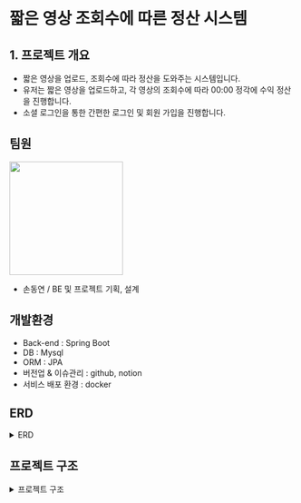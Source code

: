 # 짧은 영상 조회수에 따른 정산 시스템

## 1. 프로젝트 개요
- 짧은 영상을 업로드, 조회수에 따라 정산을 도와주는 시스템입니다.
- 유저는 짧은 영상을 업로드하고, 각 영상의 조회수에 따라 00:00 정각에 수익 정산을 진행합니다.
- 소셜 로그인을 통한 간편한 로그인 및 회원 가입을 진행합니다.

## 팀원 
<img src="https://github.com/sondongyeon/TikTak/assets/121774504/0441f2b2-1cf9-4127-a3f3-0a5fd4184db8" width='200' height='200'/>

- 손동연 / BE 및 프로젝트 기획, 설계

## 개발환경
- Back-end : Spring Boot
- DB : Mysql
- ORM : JPA
- 버전업 & 이슈관리 : github, notion
- 서비스 배포 환경 : docker


## ERD

<details>
 
 <summary>ERD</summary>
 
 <div markdown = '1'>
  
<img src="https://github.com/sondongyeon/TikTak/assets/121774504/092d559e-5dd9-4869-8dd5-82456d4d96ec" width='600' height='400'/>

 </div>
 
</details>

## 프로젝트 구조

<details>
 
 <summary>프로젝트 구조 </summary>
 <div markdown = '2'>
 <br>

```plain text
📦src
 ┣ 📂main
 ┃ ┣ 📂generated
 ┃ ┣ 📂java
 ┃ ┃ ┗ 📂project
 ┃ ┃ ┃ ┗ 📂project
 ┃ ┃ ┃ ┃ ┣ 📂config
 ┃ ┃ ┃ ┃ ┃ ┣ 📂jwt
 ┃ ┃ ┃ ┃ ┃ ┃ ┣ 📜JwtProperties.java
 ┃ ┃ ┃ ┃ ┃ ┃ ┗ 📜TokenProvider.java
 ┃ ┃ ┃ ┃ ┃ ┣ 📂oauth
 ┃ ┃ ┃ ┃ ┃ ┃ ┣ 📜OAuth2AuthorizationRequestBasedOnCookieRepository.java
 ┃ ┃ ┃ ┃ ┃ ┃ ┣ 📜OAuth2SuccessHandler.java
 ┃ ┃ ┃ ┃ ┃ ┃ ┗ 📜OAuth2UserCustomService.java
 ┃ ┃ ┃ ┃ ┃ ┣ 📜SchedulerConfig.java
 ┃ ┃ ┃ ┃ ┃ ┣ 📜TokenAuthenticationFilter.java
 ┃ ┃ ┃ ┃ ┃ ┗ 📜WebOAuthSecurityConfig.java
 ┃ ┃ ┃ ┃ ┣ 📂controller
 ┃ ┃ ┃ ┃ ┃ ┣ 📜StatisticController.java
 ┃ ┃ ┃ ┃ ┃ ┣ 📜TokenApiController.java
 ┃ ┃ ┃ ┃ ┃ ┣ 📜UserApiController.java
 ┃ ┃ ┃ ┃ ┃ ┣ 📜UserViewController.java
 ┃ ┃ ┃ ┃ ┃ ┣ 📜VideoApiController.java
 ┃ ┃ ┃ ┃ ┃ ┗ 📜VideoViewController.java
 ┃ ┃ ┃ ┃ ┣ 📂domain
 ┃ ┃ ┃ ┃ ┃ ┣ 📜Advertisement.java
 ┃ ┃ ┃ ┃ ┃ ┣ 📜Member.java
 ┃ ┃ ┃ ┃ ┃ ┣ 📜PlayHistory.java
 ┃ ┃ ┃ ┃ ┃ ┣ 📜RefreshToken.java
 ┃ ┃ ┃ ┃ ┃ ┣ 📜Statistics.java
 ┃ ┃ ┃ ┃ ┃ ┣ 📜Video.java
 ┃ ┃ ┃ ┃ ┃ ┗ 📜VideoAdvertisement.java
 ┃ ┃ ┃ ┃ ┣ 📂dto
 ┃ ┃ ┃ ┃ ┃ ┣ 📜CreateAccessTokenRequest.java
 ┃ ┃ ┃ ┃ ┃ ┣ 📜CreateAccessTokenResponse.java
 ┃ ┃ ┃ ┃ ┃ ┣ 📜PlayHistoryDTO.java
 ┃ ┃ ┃ ┃ ┃ ┣ 📜StatsDTO.java
 ┃ ┃ ┃ ┃ ┃ ┣ 📜TopFiveVideoDTO.java
 ┃ ┃ ┃ ┃ ┃ ┣ 📜TopFiveVideoInterface.java
 ┃ ┃ ┃ ┃ ┃ ┣ 📜UserDTO.java
 ┃ ┃ ┃ ┃ ┃ ┣ 📜VideoDTO.java
 ┃ ┃ ┃ ┃ ┃ ┣ 📜VideoListViewResponse.java
 ┃ ┃ ┃ ┃ ┃ ┣ 📜VideoResponse.java
 ┃ ┃ ┃ ┃ ┃ ┗ 📜VideoViewResponse.java
 ┃ ┃ ┃ ┃ ┣ 📂repository
 ┃ ┃ ┃ ┃ ┃ ┣ 📜AdvertisementRepository.java
 ┃ ┃ ┃ ┃ ┃ ┣ 📜PlayHistoryRepository.java
 ┃ ┃ ┃ ┃ ┃ ┣ 📜RefreshTokenRepository.java
 ┃ ┃ ┃ ┃ ┃ ┣ 📜StatisticsRepository.java
 ┃ ┃ ┃ ┃ ┃ ┣ 📜UserRepository.java
 ┃ ┃ ┃ ┃ ┃ ┣ 📜VideoAdvertisementRepository.java
 ┃ ┃ ┃ ┃ ┃ ┗ 📜VideoRepository.java
 ┃ ┃ ┃ ┃ ┣ 📂service
 ┃ ┃ ┃ ┃ ┃ ┣ 📜PlayHistoryService.java
 ┃ ┃ ┃ ┃ ┃ ┣ 📜RefreshTokenService.java
 ┃ ┃ ┃ ┃ ┃ ┣ 📜StatisticsService.java
 ┃ ┃ ┃ ┃ ┃ ┣ 📜TokenService.java
 ┃ ┃ ┃ ┃ ┃ ┣ 📜UserService.java
 ┃ ┃ ┃ ┃ ┃ ┣ 📜VideoAdvertisementService.java
 ┃ ┃ ┃ ┃ ┃ ┗ 📜VideoService.java
 ┃ ┃ ┃ ┃ ┣ 📂util
 ┃ ┃ ┃ ┃ ┃ ┣ 📜CookieUtil.java
 ┃ ┃ ┃ ┃ ┃ ┗ 📜RandomNumberGenerator.java
 ┃ ┃ ┃ ┃ ┗ 📜ProjectApplication.java
 ┃ ┗ 📂resources
 ┃ ┃ ┣ 📂static
 ┃인
- 해결 방안 : 

### 광고 영상 시청시 정상적으로 조회수 증가가 되지 않는 문제

- 문제점 :
- 원인 :
- 해결 방안 :

## 성능 개선


